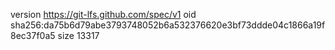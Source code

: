 version https://git-lfs.github.com/spec/v1
oid sha256:da75b6d79abe3793748052b6a532376620e3bf73ddde04c1866a19f8ec37f0a5
size 13317
